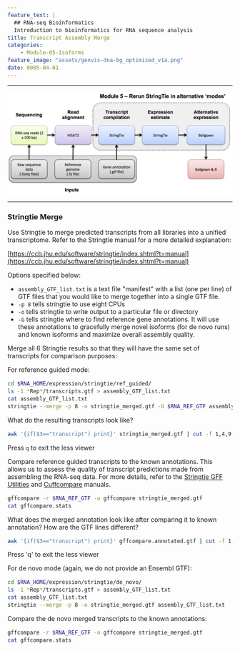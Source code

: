 ```yaml
---
feature_text: |
  ## RNA-seq Bioinformatics
  Introduction to bioinformatics for RNA sequence analysis
title: Transcript Assembly Merge
categories:
    - Module-05-Isoforms
feature_image: "assets/genvis-dna-bg_optimized_v1a.png"
date: 0005-04-01
---
```


***

![RNA-seq_Flowchart5](/assets/module_5/RNA-seq_Flowchart5.png)

***

### Stringtie Merge
Use Stringtie to merge predicted transcripts from all libraries into a unified transcriptome. Refer to the Stringtie manual for a more detailed explanation:

[https://ccb.jhu.edu/software/stringtie/index.shtml?t=manual](https://ccb.jhu.edu/software/stringtie/index.shtml?t=manual)

Options specified below:

* `assembly_GTF_list.txt` is a text file "manifest" with a list (one per line) of GTF files that you would like to merge together into a single GTF file.
* `-p 8` tells stringtie to use eight CPUs
* `-o` tells stringtie to write output to a particular file or directory
* `-G` tells stringtie where to find reference gene annotations. It will use these annotations to gracefully merge novel isoforms (for de novo runs) and known isoforms and maximize overall assembly quality.

Merge all 6 Stringtie results so that they will have the same set of transcripts for comparison purposes:

For reference guided mode:
```bash
cd $RNA_HOME/expression/stringtie/ref_guided/
ls -1 *Rep*/transcripts.gtf > assembly_GTF_list.txt
cat assembly_GTF_list.txt
stringtie --merge -p 8 -o stringtie_merged.gtf -G $RNA_REF_GTF assembly_GTF_list.txt
```
What do the resulting transcripts look like?
```bash
awk '{if($3=="transcript") print}' stringtie_merged.gtf | cut -f 1,4,9 | less
```
Press `q` to exit the less viewer

Compare reference guided transcripts to the known annotations. This allows us to assess the quality of transcript predictions made from assembling the RNA-seq data. For more details, refer to the [Stringtie GFF Utilities](http://ccb.jhu.edu/software/stringtie/gff.shtml) and [Cuffcompare](http://cole-trapnell-lab.github.io/cufflinks/cuffcompare/index.html) manuals.
```bash
gffcompare -r $RNA_REF_GTF -o gffcompare stringtie_merged.gtf
cat gffcompare.stats
```
What does the merged annotation look like after comparing it to known annotation? How are the GTF lines different?
```bash
awk '{if($3=="transcript") print}' gffcompare.annotated.gtf | cut -f 1,4,9 | less
```
Press 'q' to exit the less viewer

For de novo mode (again, we do not provide an Ensembl GTF):
```bash
cd $RNA_HOME/expression/stringtie/de_novo/
ls -1 *Rep*/transcripts.gtf > assembly_GTF_list.txt
cat assembly_GTF_list.txt
stringtie --merge -p 8 -o stringtie_merged.gtf assembly_GTF_list.txt
```
Compare the de novo merged transcripts to the known annotations:
```bash
gffcompare -r $RNA_REF_GTF -o gffcompare stringtie_merged.gtf
cat gffcompare.stats
```

